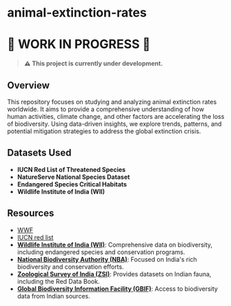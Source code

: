 # animal-extinction-rates


# 🚧 **WORK IN PROGRESS** 🚧  

> **⚠️ This project is currently under development.**  


## Overview

This repository focuses on studying and analyzing animal extinction rates worldwide. It aims to provide a comprehensive understanding of how human activities, climate change, and other factors are accelerating the loss of biodiversity. Using data-driven insights, we explore trends, patterns, and potential mitigation strategies to address the global extinction crisis.

## Datasets Used

- **IUCN Red List of Threatened Species**
- **NatureServe National Species Dataset**
- **Endangered Species Critical Habitats**
- **Wildlife Institute of India (WII)**


## Resources

- [WWF](https://www.worldwildlife.org/species/directory?direction=desc&sort=extinction_status)
- [IUCN red list](https://www.iucnredlist.org/en)
- **[Wildlife Institute of India (WII)](https://wii.gov.in/)**: Comprehensive data on biodiversity, including endangered species and conservation programs.  
- **[National Biodiversity Authority (NBA)](http://nbaindia.org/)**: Focused on India's rich biodiversity and conservation efforts.  
- **[Zoological Survey of India (ZSI)](http://zsi.gov.in/)**: Provides datasets on Indian fauna, including the Red Data Book.  
- **[Global Biodiversity Information Facility (GBIF)](https://www.gbif.org/country/IN)**: Access to biodiversity data from Indian sources.  


